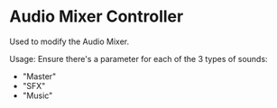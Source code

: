 # Audio Mixer Controller

Used to modify the Audio Mixer. 

Usage:
Ensure there's a parameter for each of the 3 types of sounds:  
- "Master"  
- "SFX"  
- "Music"  
